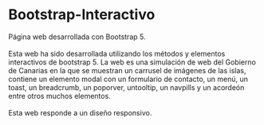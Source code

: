# Bootstrap-Interactivo
Página web desarrollada con Bootstrap 5.</br></br>
Esta web ha sido desarrollada utilizando los métodos y elementos interactivos de bootstrap 5. La web es una simulación de web del Gobierno de Canarias en la que se muestran un carrusel de imágenes de las islas, contiene un elemento modal con un formulario de contacto, un menú, un toast, un breadcrumb, un poporver, untooltip, un navpills y un acordeón entre otros muchos elementos.</br></br>
Esta web responde a un diseño responsivo.
